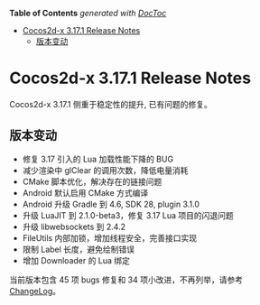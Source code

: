 <!-- START doctoc generated TOC please keep comment here to allow auto update -->
<!-- DON'T EDIT THIS SECTION, INSTEAD RE-RUN doctoc TO UPDATE -->
**Table of Contents**  *generated with [DocToc](https://github.com/thlorenz/doctoc)*

- [Cocos2d-x 3.17.1 Release Notes](#cocos2d-x-3171-release-notes)
  - [版本变动](#%E7%89%88%E6%9C%AC%E5%8F%98%E5%8A%A8)

<!-- END doctoc generated TOC please keep comment here to allow auto update -->

# Cocos2d-x 3.17.1 Release Notes #

Cocos2d-x 3.17.1 侧重于稳定性的提升, 已有问题的修复。

## 版本变动

- 修复 3.17 引入的 Lua 加载性能下降的 BUG
- 减少渲染中 glClear 的调用次数，降低电量消耗
- CMake 脚本优化，解决存在的链接问题
- Android 默认启用 CMake 方式编译
- Android 升级 Gradle 到 4.6, SDK 28, plugin 3.1.0 
- 升级 LuaJIT 到 2.1.0-beta3，修复 3.17 Lua 项目的闪退问题
- 升级 libwebsockets 到 2.4.2
- FileUtils 内部加锁，增加线程安全，完善接口实现
- 限制 Label 长度，避免绘制错误
- 增加 Downloader 的 Lua 绑定

当前版本包含 45 项 bugs 修复和 34 项小改进，不再列举，请参考 [ChangeLog](https://github.com/cocos2d/cocos2d-x/blob/v3/CHANGELOG)。
